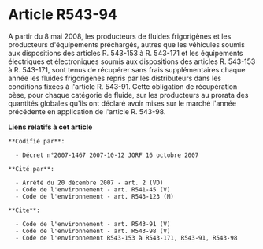 # Article R543-94

A partir du 8 mai 2008, les producteurs de fluides frigorigènes et les producteurs d'équipements préchargés, autres que les
véhicules soumis aux dispositions des articles R. 543-153 à R. 543-171 et les équipements électriques et électroniques soumis
aux dispositions des articles R. 543-153 à R. 543-171, sont tenus de récupérer sans frais supplémentaires chaque année les
fluides frigorigènes repris par les distributeurs dans les conditions fixées à l'article R. 543-91. Cette obligation de
récupération pèse, pour chaque catégorie de fluide, sur les producteurs au prorata des quantités globales qu'ils ont déclaré
avoir mises sur le marché l'année précédente en application de l'article R. 543-98.

**Liens relatifs à cet article**

	**Codifié par**:

	  - Décret n°2007-1467 2007-10-12 JORF 16 octobre 2007

	**Cité par**:

	  - Arrêté du 20 décembre 2007 - art. 2 (VD)
	  - Code de l'environnement - art. R541-45 (V)
	  - Code de l'environnement - art. R543-123 (M)

	**Cite**:

	  - Code de l'environnement - art. R543-91 (V)
	  - Code de l'environnement - art. R543-98 (V)
	  - Code de l'environnement R543-153 à R543-171, R543-91, R543-98

